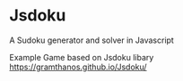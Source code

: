 # Jsdoku
A Sudoku generator and solver in Javascript

Example Game based on Jsdoku libary https://gramthanos.github.io/Jsdoku/
